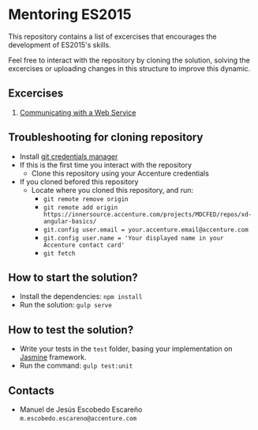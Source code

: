 # Mentoring ES2015

This repository contains a list of excercises that encourages the development of ES2015's skills.

Feel free to interact with the repository by cloning the solution, solving the excercises or uploading changes in this structure to improve this dynamic.

## Excercises

1. [Communicating with a Web Service](excercise-1.md)

## Troubleshooting for cloning repository
-	Install [git credentials manager](https://github.com/Microsoft/Git-Credential-Manager-for-Windows/releases/download/v1.14.0/GCMW-1.14.0.exe)
-	If this is the first time you interact with the repository 
    -   Clone this repository using your Accenture credentials
-   If you cloned befored this repository 
    -	Locate where you cloned this repository, and run:
        -	```git remote remove origin```
        -	```git remote add origin https://innersource.accenture.com/projects/MDCFED/repos/xd-angular-basics/ ```
        -	```git.config user.email = your.accenture.email@accenture.com```
        -	```git.config user.name = 'Your displayed name in your Accenture contact card'```
        -	```git fetch```

## How to start the solution?
- Install the dependencies: ```npm install```
- Run the solution: ```gulp serve```

## How to test the solution?
- Write your tests in the ```test``` folder, basing your implementation on [Jasmine](http://jasmine.github.io/2.1/introduction.html) framework.
- Run the command: ```gulp test:unit```

## Contacts
- Manuel de Jesús Escobedo Escareño ```m.escobedo.escareno@accenture.com```
